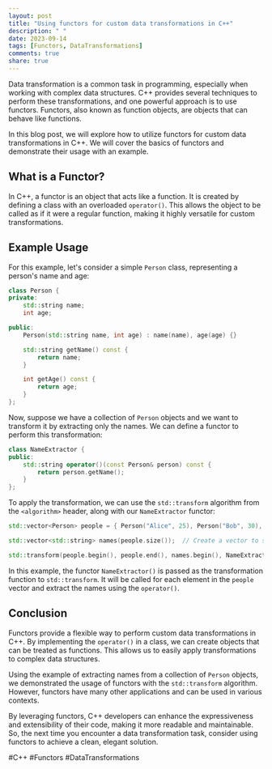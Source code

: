 ```yaml
---
layout: post
title: "Using functors for custom data transformations in C++"
description: " "
date: 2023-09-14
tags: [Functors, DataTransformations]
comments: true
share: true
---
```


Data transformation is a common task in programming, especially when working with complex data structures. C++ provides several techniques to perform these transformations, and one powerful approach is to use functors. Functors, also known as function objects, are objects that can behave like functions.

In this blog post, we will explore how to utilize functors for custom data transformations in C++. We will cover the basics of functors and demonstrate their usage with an example.

## What is a Functor?

In C++, a functor is an object that acts like a function. It is created by defining a class with an overloaded `operator()`. This allows the object to be called as if it were a regular function, making it highly versatile for custom transformations.

## Example Usage

For this example, let's consider a simple `Person` class, representing a person's name and age:

```cpp
class Person {
private:
    std::string name;
    int age;

public:
    Person(std::string name, int age) : name(name), age(age) {}

    std::string getName() const {
        return name;
    }

    int getAge() const {
        return age;
    }
};
```

Now, suppose we have a collection of `Person` objects and we want to transform it by extracting only the names. We can define a functor to perform this transformation:

```cpp
class NameExtractor {
public:
    std::string operator()(const Person& person) const {
        return person.getName();
    }
};
```

To apply the transformation, we can use the `std::transform` algorithm from the `<algorithm>` header, along with our `NameExtractor` functor:

```cpp
std::vector<Person> people = { Person("Alice", 25), Person("Bob", 30), Person("Charlie", 35) };

std::vector<std::string> names(people.size());  // Create a vector to store the transformed data

std::transform(people.begin(), people.end(), names.begin(), NameExtractor());
```

In this example, the functor `NameExtractor()` is passed as the transformation function to `std::transform`. It will be called for each element in the `people` vector and extract the names using the `operator()`.

## Conclusion

Functors provide a flexible way to perform custom data transformations in C++. By implementing the `operator()` in a class, we can create objects that can be treated as functions. This allows us to easily apply transformations to complex data structures.

Using the example of extracting names from a collection of `Person` objects, we demonstrated the usage of functors with the `std::transform` algorithm. However, functors have many other applications and can be used in various contexts.

By leveraging functors, C++ developers can enhance the expressiveness and extensibility of their code, making it more readable and maintainable. So, the next time you encounter a data transformation task, consider using functors to achieve a clean, elegant solution.

#C++ #Functors #DataTransformations